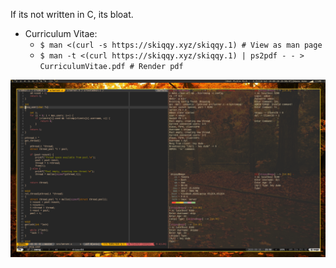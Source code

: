 If its not written in C, its bloat.

* Curriculum Vitae:
	* `$ man <(curl -s https://skiqqy.xyz/skiqqy.1) # View as man page`
	* `$ man -t <(curl https://skiqqy.xyz/skiqqy.1) | ps2pdf - - > CurriculumVitae.pdf # Render pdf`
	
![Workspace](assets/setup.png)
<!--
**Skippy404/skippy404** is a ✨ _special_ ✨ repository because its `README.md` (this file) appears on your GitHub profile.

Here are some ideas to get you started:

- 🔭 I’m currently working on ...
- 🌱 I’m currently learning ...
- 👯 I’m looking to collaborate on ...
- 🤔 I’m looking for help with ...
- 💬 Ask me about ...
- 📫 How to reach me: ...
- 😄 Pronouns: ...
- ⚡ Fun fact: ...
-->
